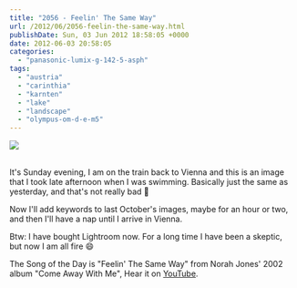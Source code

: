 ```yaml
---
title: "2056 - Feelin' The Same Way"
url: /2012/06/2056-feelin-the-same-way.html
publishDate: Sun, 03 Jun 2012 18:58:05 +0000
date: 2012-06-03 20:58:05
categories: 
  - "panasonic-lumix-g-142-5-asph"
tags: 
  - "austria"
  - "carinthia"
  - "karnten"
  - "lake"
  - "landscape"
  - "olympus-om-d-e-m5"
---
```

<div class="container">
<div class="center"><a target="_blank" href="https://d25zfm9zpd7gm5.cloudfront.net/1200x1200/2012/20120603_172052_lr.jpg"><img src="https://d25zfm9zpd7gm5.cloudfront.net/0600x0600/2012/20120603_172052_lr.jpg" /></a></div>
</div>
<br />

It's Sunday evening, I am on the train back to Vienna and this is an image that I took late afternoon when I was swimming. Basically just the same as yesterday, and that's not really bad 🙂

Now I'll add keywords to last October's images, maybe for an hour or two, and then I'll have a nap until I arrive in Vienna.

 Btw: I have bought Lightroom now. For a long time I have been a skeptic, but now I am all fire 😄

The Song of the Day is "Feelin' The Same Way" from Norah Jones' 2002 album "Come Away With Me", Hear it on <a href="http://www.youtube.com/watch?v=cPCeJcvzYis" target="_blank">YouTube</a>.
